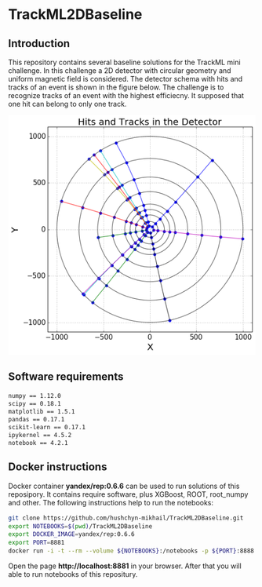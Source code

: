 # TrackML2DBaseline

## Introduction

This repository contains several baseline solutions for the TrackML mini challenge. In this challenge a 2D detector with circular geometry and uniform magnetic field is considered. The detector schema with hits and tracks of an event is shown in the figure below. The challenge is to recognize tracks of an event with the highest efficiecny. It supposed that one hit can belong to only one track. 

<img src="pic/detector.png" /> <br>

## Software requirements

```
numpy == 1.12.0
scipy == 0.18.1
matplotlib == 1.5.1
pandas == 0.17.1
scikit-learn == 0.17.1
ipykernel == 4.5.2
notebook == 4.2.1
```

## Docker instructions

Docker container **yandex/rep:0.6.6** can be used to run solutions of this reposipory. It contains require software, plus XGBoost, ROOT, root_numpy and other. The following instructions help to run the notebooks:

```bash
git clone https://github.com/hushchyn-mikhail/TrackML2DBaseline.git
export NOTEBOOKS=$(pwd)/TrackML2DBaseline
export DOCKER_IMAGE=yandex/rep:0.6.6
export PORT=8881
docker run -i -t --rm --volume ${NOTEBOOKS}:/notebooks -p ${PORT}:8888 ${DOCKER_IMAGE}
```

Open the page **http://localhost:8881** in your browser. After that you will able to run notebooks of this repositury.

